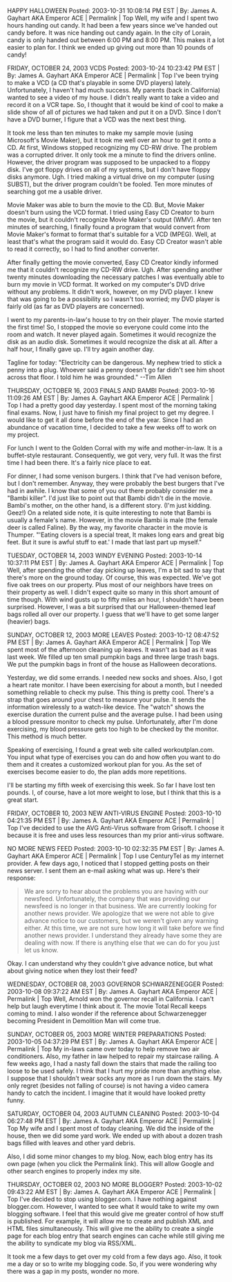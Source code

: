 HAPPY HALLOWEEN
Posted: 2003-10-31 10:08:14 PM EST | By: James A. Gayhart AKA Emperor ACE | Permalink | Top
Well, my wife and I spent two hours handing out candy. It had been a few years since we've handed out candy before. It was nice handing out candy again. In the city of Lorain, candy is only handed out between 6:00 PM and 8:00 PM. This makes it a lot easier to plan for. I think we ended up giving out more than 10 pounds of candy!

FRIDAY, OCTOBER 24, 2003
VCDS
Posted: 2003-10-24 10:23:42 PM EST | By: James A. Gayhart AKA Emperor ACE | Permalink | Top
I've been trying to make a VCD (a CD that's playable in some DVD players) lately. Unfortunately, I haven't had much success. My parents (back in California) wanted to see a video of my house. I didn't really want to take a video and record it on a VCR tape. So, I thought that it would be kind of cool to make a slide show of all of pictures we had taken and put it on a DVD. Since I don't have a DVD burner, I figure that a VCD was the next best thing.

It took me less than ten minutes to make my sample movie (using Microsoft's Movie Maker), but it took me well over an hour to get it onto a CD. At first, Windows stopped recognizing my CD-RW drive. The problem was a corrupted driver. It only took me a minute to find the drivers online. However, the driver program was supposed to be unpacked to a floppy disk. I've got floppy drives on all of my systems, but I don't have floppy disks anymore. Ugh. I tried making a virtual drive on my computer (using SUBST), but the driver program couldn't be fooled. Ten more minutes of searching got me a usable driver.

Movie Maker was able to burn the movie to the CD. But, Movie Maker doesn't burn using the VCD format. I tried using Easy CD Creator to burn the movie, but it couldn't recognize Movie Maker's output (WMV). After ten minutes of searching, I finally found a program that would convert from Movie Maker's format to format that's suitable for a VCD (MPEG). Well, at least that's what the program said it would do. Easy CD Creator wasn't able to read it correctly, so I had to find another converter.

After finally getting the movie converted, Easy CD Creator kindly informed me that it couldn't recognize my CD-RW drive. Ugh. After spending another twenty minutes downloading the necessary patches I was eventually able to burn my movie in VCD format. It worked on my computer's DVD drive without any problems. It didn't work, however, on my DVD player. I knew that was going to be a possibility so I wasn't too worried; my DVD player is fairly old (as far as DVD players are concerned).

I went to my parents-in-law's house to try on their player. The movie started the first time! So, I stopped the movie so everyone could come into the room and watch. It never played again. Sometimes it would recognize the disk as an audio disk. Sometimes it would recognize the disk at all. After a half hour, I finally gave up. I'll try again another day.

Tagline for today: "Electricity can be dangerous. My nephew tried to stick a penny into a plug. Whoever said a penny doesn't go far didn't see him shoot across that floor. I told him he was grounded." --Tim Allen

THURSDAY, OCTOBER 16, 2003
FINALS AND BAMBI
Posted: 2003-10-16 11:09:26 AM EST | By: James A. Gayhart AKA Emperor ACE | Permalink | Top
I had a pretty good day yesterday. I spent most of the morning taking final exams. Now, I just have to finish my final project to get my degree. I would like to get it all done before the end of the year. Since I had an abundance of vacation time, I decided to take a few weeks off to work on my project.

For lunch I went to the Golden Corral with my wife and mother-in-law. It is a buffet-style restaurant. Consequently, we got very, very full. It was the first time I had been there. It's a fairly nice place to eat.

For dinner, I had some venison burgers. I think that I've had venison before, but I don't remember. Anyway, they were probably the best burgers that I've had in awhile. I know that some of you out there probably consider me a "Bambi killer". I'd just like to point out that Bambi didn't die in the movie. Bambi's mother, on the other hand, is a different story. (I'm just kidding. Geez!) On a related side note, it is quite interesting to note that Bambi is usually a female's name. However, in the movie Bambi is male (the female deer is called Faline). By the way, my favorite character in the movie is Thumper. "'Eating clovers is a special treat, It makes long ears and great big feet. But it sure is awful stuff to eat.' I made that last part up myself."

TUESDAY, OCTOBER 14, 2003
WINDY EVENING
Posted: 2003-10-14 10:37:11 PM EST | By: James A. Gayhart AKA Emperor ACE | Permalink | Top
Well, after spending the other day picking up leaves, I'm a bit sad to say that there's more on the ground today. Of course, this was expected. We've got five oak trees on our property. Plus most of our neighbors have trees on their property as well. I didn't expect quite so many in this short amount of time though. With wind gusts up to fifty miles an hour, I shouldn't have been surprised. However, I was a bit surprised that our Halloween-themed leaf bags rolled all over our property. I guess that we'll have to get some larger (heavier) bags.

SUNDAY, OCTOBER 12, 2003
MORE LEAVES
Posted: 2003-10-12 08:47:52 PM EST | By: James A. Gayhart AKA Emperor ACE | Permalink | Top
We spent most of the afternoon cleaning up leaves. It wasn't as bad as it was last week. We filled up ten small pumpkin bags and three large trash bags. We put the pumpkin bags in front of the house as Halloween decorations.

Yesterday, we did some errands. I needed new socks and shoes. Also, I got a heart rate monitor. I have been exercising for about a month, but I needed something reliable to check my pulse. This thing is pretty cool. There's a strap that goes around your chest to measure your pulse. It sends the information wirelessly to a watch-like device. The "watch" shows the exercise duration the current pulse and the average pulse. I had been using a blood pressure monitor to check my pulse. Unfortunately, after I'm done exercising, my blood pressure gets too high to be checked by the monitor. This method is much better.

Speaking of exercising, I found a great web site called workoutplan.com. You input what type of exercises you can do and how often you want to do them and it creates a customized workout plan for you. As the set of exercises become easier to do, the plan adds more repetitions.

I'll be starting my fifth week of exercising this week. So far I have lost ten pounds. I, of course, have a lot more weight to lose, but I think that this is a great start.

FRIDAY, OCTOBER 10, 2003
NEW ANTI-VIRUS ENGINE
Posted: 2003-10-10 04:21:35 PM EST | By: James A. Gayhart AKA Emperor ACE | Permalink | Top
I've decided to use the AVG Anti-Virus software from Grisoft. I choose it because it is free and uses less resources than my prior anti-virus software.

NO MORE NEWS FEED
Posted: 2003-10-10 02:32:35 PM EST | By: James A. Gayhart AKA Emperor ACE | Permalink | Top
I use CenturyTel as my internet provider. A few days ago, I noticed that I stopped getting posts on their news server. I sent them an e-mail asking what was up. Here's their response:

> We are sorry to hear about the problems you are having with our newsfeed. Unfortunately, the company that was providing our newsfeed is no longer in that business. We are currently looking for another news provider. We apologize that we were not able to give advance notice to our customers, but we weren't given any warning either. At this time, we are not sure how long it will take before we find another news provider. I understand they already have some they are dealing with now. If there is anything else that we can do for you just let us know.

Okay. I can understand why they couldn't give advance notice, but what about giving notice when they lost their feed?

WEDNESDAY, OCTOBER 08, 2003
GOVERNOR SCHWARZENEGGER
Posted: 2003-10-08 09:37:22 AM EST | By: James A. Gayhart AKA Emperor ACE | Permalink | Top
Well, Arnold won the governor recall in California. I can't help but laugh everytime I think about it. The movie Total Recall keeps coming to mind. I also wonder if the reference about Schwarzenegger becoming President in Demolition Man will come true.

SUNDAY, OCTOBER 05, 2003
MORE WINTER PREPARATIONS
Posted: 2003-10-05 04:37:29 PM EST | By: James A. Gayhart AKA Emperor ACE | Permalink | Top
My in-laws came over today to help remove two air conditioners. Also, my father in law helped to repair my staircase railing. A few weeks ago, I had a nasty fall down the stairs that made the railing too loose to be used safely. I think that I hurt my pride more than anything else. I suppose that I shouldn't wear socks any more as I run down the stairs. My only regret (besides not falling of course) is not having a video camera handy to catch the incident. I imagine that it would have looked pretty funny.

SATURDAY, OCTOBER 04, 2003
AUTUMN CLEANING
Posted: 2003-10-04 06:27:48 PM EST | By: James A. Gayhart AKA Emperor ACE | Permalink | Top
My wife and I spent most of today cleaning. We did the inside of the house, then we did some yard work. We ended up with about a dozen trash bags filled with leaves and other yard debris.

Also, I did some minor changes to my blog. Now, each blog entry has its own page (when you click the Permalink link). This will allow Google and other search engines to properly index my site.

THURSDAY, OCTOBER 02, 2003
NO MORE BLOGGER?
Posted: 2003-10-02 09:43:22 AM EST | By: James A. Gayhart AKA Emperor ACE | Permalink | Top
I've decided to stop using blogger.com. I have nothing against blogger.com. However, I wanted to see what it would take to write my own blogging software. I feel that this would give me greater control of how stuff is published. For example, it will allow me to create and publish XML and HTML files simultaneously. This will give me the ability to create a single page for each blog entry that search engines can cache while still giving me the ability to syndicate my blog via RSS/XML.

It took me a few days to get over my cold from a few days ago. Also, it took me a day or so to write my blogging code. So, if you were wondering why there was a gap in my posts, wonder no more.
